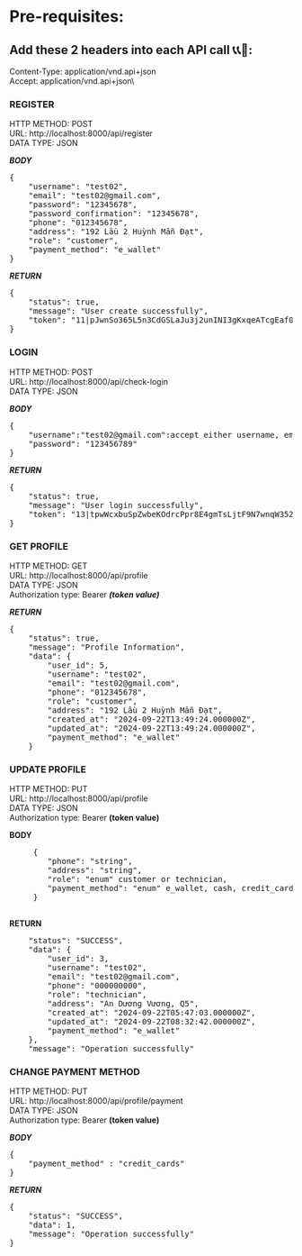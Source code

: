# Pre-requisites:
## Add these 2 headers into each API call 📞📞🤙:
Content-Type: application/vnd.api+json\
Accept: application/vnd.api+json\


### REGISTER
HTTP METHOD: POST\
URL: http://localhost:8000/api/register \
DATA TYPE: JSON

***BODY***
<pre>
{
    "username": "test02",
    "email": "test02@gmail.com",
    "password": "12345678",
    "password_confirmation": "12345678",
    "phone": "012345678",
    "address": "192 Lầu 2 Huỳnh Mẫn Đạt",
    "role": "customer",
    "payment_method": "e_wallet"   
}</pre>

***RETURN***
<pre>
{
    "status": true,
    "message": "User create successfully",
    "token": "11|pJwnSo365L5n3CdGSLaJu3j2unINI3gKxqeATcgEaf0197b3"
}
</pre>

### LOGIN
HTTP METHOD: POST\
URL: http://localhost:8000/api/check-login \
DATA TYPE: JSON

***BODY***
<pre>
{
    "username":"test02@gmail.com":accept either username, email,phone,
    "password": "123456789"
}</pre>

***RETURN***
<pre>
{
    "status": true,
    "message": "User login successfully",
    "token": "13|tpwWcxbuSpZwbeKOdrcPpr8E4gmTsLjtF9N7wnqW352c7739"
}</pre>


### GET PROFILE
HTTP METHOD: GET\
URL: http://localhost:8000/api/profile \
DATA TYPE: JSON\
Authorization type: Bearer  ***(token value)*** 

***RETURN***
<pre>
{
    "status": true,
    "message": "Profile Information",
    "data": {
        "user_id": 5,
        "username": "test02",
        "email": "test02@gmail.com",
        "phone": "012345678",
        "role": "customer",
        "address": "192 Lầu 2 Huỳnh Mẫn Đạt",
        "created_at": "2024-09-22T13:49:24.000000Z",
        "updated_at": "2024-09-22T13:49:24.000000Z",
        "payment_method": "e_wallet"
    }
</pre>


### UPDATE PROFILE
HTTP METHOD: PUT\
URL: http://localhost:8000/api/profile \
DATA TYPE: JSON\
Authorization type: Bearer  **(token value)**

**BODY**
   <pre>
     {
        "phone": "string",
        "address": "string",
        "role": "enum" customer or technician,
        "payment_method": "enum" e_wallet, cash, credit_card
     }
    </pre>
**RETURN**
<pre>
    "status": "SUCCESS",
    "data": {
        "user_id": 3,
        "username": "test02",
        "email": "test02@gmail.com",
        "phone": "000000000",
        "role": "technician",
        "address": "An Dương Vương, Q5",
        "created_at": "2024-09-22T05:47:03.000000Z",
        "updated_at": "2024-09-22T08:32:42.000000Z",
        "payment_method": "e_wallet"
    },
    "message": "Operation successfully"
</pre>


### CHANGE PAYMENT METHOD
HTTP METHOD: PUT\
URL: http://localhost:8000/api/profile/payment \
DATA TYPE: JSON\
Authorization type: Bearer  **(token value)**

***BODY***
<pre>
{
    "payment_method" : "credit_cards"
}</pre>

***RETURN***
<pre>
{
    "status": "SUCCESS",
    "data": 1,
    "message": "Operation successfully"
}</pre>
